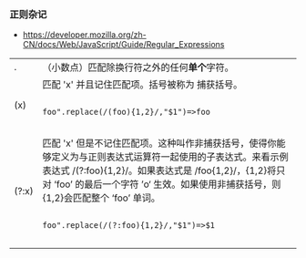 ### 正则杂记
* <a href="https://developer.mozilla.org/zh-CN/docs/Web/JavaScript/Guide/Regular_Expressions">https://developer.mozilla.org/zh-CN/docs/Web/JavaScript/Guide/Regular_Expressions</a>
<table>
    <tr>
        <td>. </td>
        <td>（小数点）匹配除换行符之外的任何<strong>单个</strong>字符。</td>
    </tr>
    <tr>
        <td>(x)</td>
        <td>匹配 'x' 并且记住匹配项。括号被称为 捕获括号。
<pre><code>
foo".replace(/(foo){1,2}/,"$1")=>foo
</code>
</pre>
</td>
    </tr>
    <tr>
        <td>(?:x)</td>
        <td>匹配 'x' 但是不记住匹配项。这种叫作非捕获括号，使得你能够定义为与正则表达式运算符一起使用的子表达式。来看示例表达式 /(?:foo){1,2}/。如果表达式是 /foo{1,2}/，{1,2}将只对 ‘foo’ 的最后一个字符 ’o‘ 生效。如果使用非捕获括号，则{1,2}会匹配整个 ‘foo’ 单词。
<pre><code>
foo".replace(/(?:foo){1,2}/,"$1")=>$1
</code>
</pre>
</td>
    </tr>
</table>

